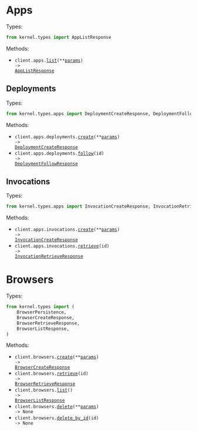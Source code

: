 # Apps

Types:

```python
from kernel.types import AppListResponse
```

Methods:

- <code title="get /apps">client.apps.<a href="./src/kernel/resources/apps/apps.py">list</a>(\*\*<a href="src/kernel/types/app_list_params.py">params</a>) -> <a href="./src/kernel/types/app_list_response.py">AppListResponse</a></code>

## Deployments

Types:

```python
from kernel.types.apps import DeploymentCreateResponse, DeploymentFollowResponse
```

Methods:

- <code title="post /deploy">client.apps.deployments.<a href="./src/kernel/resources/apps/deployments.py">create</a>(\*\*<a href="src/kernel/types/apps/deployment_create_params.py">params</a>) -> <a href="./src/kernel/types/apps/deployment_create_response.py">DeploymentCreateResponse</a></code>
- <code title="get /apps/{id}/events">client.apps.deployments.<a href="./src/kernel/resources/apps/deployments.py">follow</a>(id) -> <a href="./src/kernel/types/apps/deployment_follow_response.py">DeploymentFollowResponse</a></code>

## Invocations

Types:

```python
from kernel.types.apps import InvocationCreateResponse, InvocationRetrieveResponse
```

Methods:

- <code title="post /invocations">client.apps.invocations.<a href="./src/kernel/resources/apps/invocations.py">create</a>(\*\*<a href="src/kernel/types/apps/invocation_create_params.py">params</a>) -> <a href="./src/kernel/types/apps/invocation_create_response.py">InvocationCreateResponse</a></code>
- <code title="get /invocations/{id}">client.apps.invocations.<a href="./src/kernel/resources/apps/invocations.py">retrieve</a>(id) -> <a href="./src/kernel/types/apps/invocation_retrieve_response.py">InvocationRetrieveResponse</a></code>

# Browsers

Types:

```python
from kernel.types import (
    BrowserPersistence,
    BrowserCreateResponse,
    BrowserRetrieveResponse,
    BrowserListResponse,
)
```

Methods:

- <code title="post /browsers">client.browsers.<a href="./src/kernel/resources/browsers.py">create</a>(\*\*<a href="src/kernel/types/browser_create_params.py">params</a>) -> <a href="./src/kernel/types/browser_create_response.py">BrowserCreateResponse</a></code>
- <code title="get /browsers/{id}">client.browsers.<a href="./src/kernel/resources/browsers.py">retrieve</a>(id) -> <a href="./src/kernel/types/browser_retrieve_response.py">BrowserRetrieveResponse</a></code>
- <code title="get /browsers">client.browsers.<a href="./src/kernel/resources/browsers.py">list</a>() -> <a href="./src/kernel/types/browser_list_response.py">BrowserListResponse</a></code>
- <code title="delete /browsers">client.browsers.<a href="./src/kernel/resources/browsers.py">delete</a>(\*\*<a href="src/kernel/types/browser_delete_params.py">params</a>) -> None</code>
- <code title="delete /browsers/{id}">client.browsers.<a href="./src/kernel/resources/browsers.py">delete_by_id</a>(id) -> None</code>
